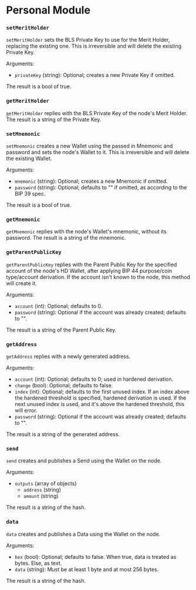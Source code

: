# Personal Module

### `setMeritHolder`

`setMeritHolder` sets the BLS Private Key to use for the Merit Holder, replacing the existing one. This is irreversible and will delete the existing Private Key.

Arguments:
- `privateKey` (string): Optional; creates a new Private Key if omitted.

The result is a bool of true.

### `getMeritHolder`

`getMeritHolder` replies with the BLS Private Key of the node's Merit Holder. The result is a string of the Private Key.

### `setMnemonic`

`setMnemonic` creates a new Wallet using the passed in Mnemonic and password and sets the node's Wallet to it. This is irreversible and will delete the existing Wallet.

Arguments:
- `mnemonic` (string): Optional; creates a new Mnemonic if omitted.
- `password` (string): Optional; defaults to "" if omitted, as according to the BIP 39 spec.

The result is a bool of true.

### `getMnemonic`

`getMnemonic` replies with the node's Wallet's mnemonic, without its password. The result is a string of the mnemonic.

### `getParentPublicKey`

`getParentPublicKey` replies with the Parent Public Key for the specified account of the node's HD Wallet, after applying BIP 44 purpose/coin type/account derivation. If the account isn't known to the node, this method will create it.

Arguments:
- `account`  (int):    Optional; defaults to 0.
- `password` (string): Optional if the account was already created; defaults to "".

The result is a string of the Parent Public Key.

### `getAddress`

`getAddress` replies with a newly generated address.

Arguments:
- `account`  (int):    Optional; defaults to 0; used in hardened derivation.
- `change`   (bool):   Optional; defaults to false.
- `index`    (int):    Optional; defaults to the first unused index. If an index above the hardened threshold is specified, hardened derivation is used. If the next unused index is used, and it's above the hardened threshold, this will error.
- `password` (string): Optional if the account was already created; defaults to "".

The result is a string of the generated address.

### `send`

`send` creates and publishes a Send using the Wallet on the node.

Arguments:
- `outputs` (array of objects)
  - `address` (string)
  - `amount`  (string)

The result is a string of the hash.

### `data`

`data` creates and publishes a Data using the Wallet on the node.

Arguments:
- `hex`  (bool):   Optional; defaults to false. When true, data is treated as bytes. Else, as text.
- `data` (string): Must be at least 1 byte and at most 256 bytes.

The result is a string of the hash.
